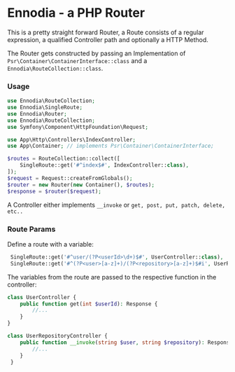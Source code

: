 # Ennodia - a PHP Router

This is a pretty straight forward Router, a Route consists of a regular expression, a qualified Controller path and optionally a HTTP Method.

The Router gets constructed by passing an Implementation of `Psr\Container\ContainerInterface::class` and a `Ennodia\RouteCollection::class`. 

### Usage

```php
use Ennodia\RouteCollection;
use Ennodia\SingleRoute;
use Ennodia\Router;
use Ennodia\RouteCollection;
use Symfony\Component\HttpFoundation\Request;

use App\Http\Controllers\IndexController;
use App\Container; // implements Psr\Container\ContainerInterface;

$routes = RouteCollection::collect([
    SingleRoute::get('#^index$#', IndexController::class),
]);
$request = Request::createFromGlobals();
$router = new Router(new Container(), $routes);
$response = $router($request);
```

A Controller either implements ``__invoke`` or ``get, post, put, patch, delete, etc..``

### Route Params
Define a route with a variable:
```php
 SingleRoute::get('#^user/(?P<userId>\d+)$#', UserController::class),
 SingleRoute::get('#^(?P<user>[a-z]+)/(?P<repository>[a-z]+)$#i', UserRepositoryController::class),
```
The variables from the route are passed to the respective function in the controller:
```php
class UserController {
    public function get(int $userId): Response {
        //...
    }
}

class UserRepositoryController {
    public function __invoke(string $user, string $repository): Response {
        //...
    }
 }
```
